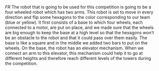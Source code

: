 *FR* The robot that is going to be used for this competition is going to be a four wheeled robot which has two arms. This robot is set to move in every direction and flip some hexagons to the color corresponding to our team (blue or yellow). It first consists of a base to which four wheels, each connected to a motor, are put on place, and we made sure that the wheels are big enough to keep the base at a high level so that the hexagons won't be an obstacle to the robot and that it could pass over them easily. The base is like a square and in the middle we added two bars to put on the wheels. On the base, the robot has an elevator mechanism. When we connect an arm to this elevator, this mechanism could help it to go at different heights and therefore reach different levels of the towers during the competition. 
